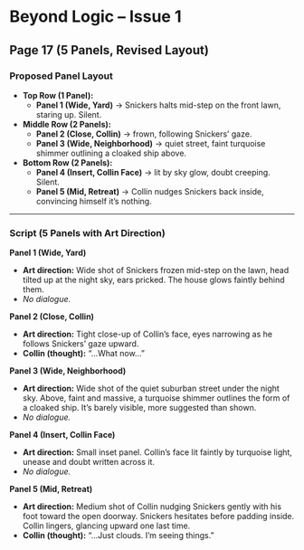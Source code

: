 # Beyond Logic – Issue 1  
## Page 17 (5 Panels, Revised Layout)

### Proposed Panel Layout  
- **Top Row (1 Panel):**  
  - **Panel 1 (Wide, Yard)** → Snickers halts mid-step on the front lawn, staring up. Silent.  
- **Middle Row (2 Panels):**  
  - **Panel 2 (Close, Collin)** → frown, following Snickers’ gaze.  
  - **Panel 3 (Wide, Neighborhood)** → quiet street, faint turquoise shimmer outlining a cloaked ship above.  
- **Bottom Row (2 Panels):**  
  - **Panel 4 (Insert, Collin Face)** → lit by sky glow, doubt creeping. Silent.  
  - **Panel 5 (Mid, Retreat)** → Collin nudges Snickers back inside, convincing himself it’s nothing.  

---

### Script (5 Panels with Art Direction)

**Panel 1 (Wide, Yard)**  
- **Art direction:** Wide shot of Snickers frozen mid-step on the lawn, head tilted up at the night sky, ears pricked. The house glows faintly behind them.  
- *No dialogue.*  

**Panel 2 (Close, Collin)**  
- **Art direction:** Tight close-up of Collin’s face, eyes narrowing as he follows Snickers’ gaze upward.  
- **Collin (thought):** “…What now…”  

**Panel 3 (Wide, Neighborhood)**  
- **Art direction:** Wide shot of the quiet suburban street under the night sky. Above, faint and massive, a turquoise shimmer outlines the form of a cloaked ship. It’s barely visible, more suggested than shown.  
- *No dialogue.*  

**Panel 4 (Insert, Collin Face)**  
- **Art direction:** Small inset panel. Collin’s face lit faintly by turquoise light, unease and doubt written across it.  
- *No dialogue.*  

**Panel 5 (Mid, Retreat)**  
- **Art direction:** Medium shot of Collin nudging Snickers gently with his foot toward the open doorway. Snickers hesitates before padding inside. Collin lingers, glancing upward one last time.  
- **Collin (thought):** “…Just clouds. I’m seeing things.”  
